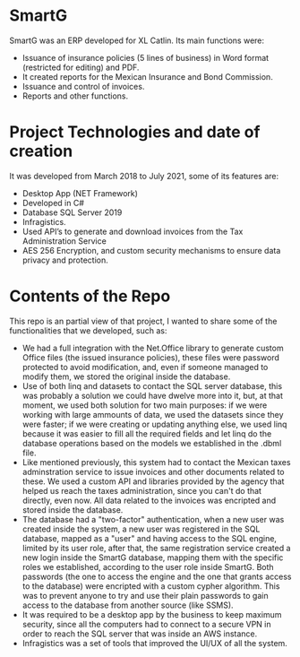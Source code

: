 # SmartG

SmartG was an ERP developed for XL Catlin. Its main functions were:

- Issuance of insurance policies (5 lines of business) in Word format (restricted for editing) and PDF.
- It created reports for the Mexican Insurance and Bond Commission.
- Issuance and control of invoices.
- Reports and other functions.

# Project Technologies and date of creation

It was developed from March 2018 to July 2021, some of its features are:

- Desktop App (NET Framework)
- Developed in C#
- Database SQL Server 2019
- Infragistics.
- Used API’s to generate and download invoices from the Tax Administration Service
- AES 256 Encryption, and custom security mechanisms to ensure data privacy and protection.

# Contents of the Repo

This repo is an partial view of that project, I wanted to share some of the functionalities that we developed, such as:

- We had a full integration with the Net.Office library to generate custom Office files (the issued insurance policies), these files were password protected to avoid modification, and, even if someone managed to modify them, we stored the original inside the database.
- Use of both linq and datasets to contact the SQL server database, this was probably a solution we could have dwelve more into it, but, at that moment, we used both solution for two main purposes: if we were working with large ammounts of data, we used the datasets since they were faster; if we were creating or updating anything else, we used linq because it was easier to fill all the required fields and let linq do the database operations based on the models we established in the .dbml file.
- Like mentioned previously, this system had to contact the Mexican taxes adminstration service to issue invoices and other documents related to these. We used a custom API and libraries provided by the agency that helped us reach the taxes administration, since you can't do that directly, even now. All data related to the invoices was encripted and stored inside the database.
- The database had a "two-factor" authentication, when a new user was created inside the system, a new user was registered in the SQL database, mapped as a "user" and having access to the SQL engine, limited by its user role, after that, the same registration service created a new login inside the SmartG database, mapping them with the specific roles we established, according to the user role inside SmartG. Both passwords (the one to access the engine and the one that grants access to the database) were encripted with a custom cypher algorithm. This was to prevent anyone to try and use their plain passwords to gain access to the database from another source (like SSMS).
- It was required to be a desktop app by the business to keep maximum security, since all the computers had to connect to a secure VPN in order to reach the SQL server that was inside an AWS instance.
- Infragistics was a set of tools that improved the UI/UX of all the system.
